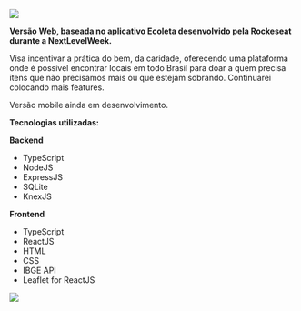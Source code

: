 ![](https://i.ibb.co/925gyJP/logo-edoacao.png)

**Versão Web, baseada no aplicativo Ecoleta desenvolvido pela Rockeseat durante a NextLevelWeek.**

Visa incentivar a prática do bem, da caridade, oferecendo uma plataforma onde é possível encontrar locais em todo Brasil para doar a quem precisa itens que não precisamos mais ou que estejam sobrando.
Continuarei colocando mais features.

Versão mobile ainda em desenvolvimento.

**Tecnologias utilizadas:**

**Backend**
- TypeScript
- NodeJS
- ExpressJS
- SQLite
- KnexJS

**Frontend**
- TypeScript
- ReactJS
- HTML
- CSS
- IBGE API
- Leaflet for ReactJS

![](https://i.ibb.co/09Dfcdj/Screenshot-from-2020-06-06-14-41-49.png)
